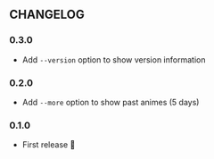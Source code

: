## CHANGELOG

### 0.3.0

- Add `--version` option to show version information

### 0.2.0

- Add `--more` option to show past animes (5 days)

### 0.1.0

- First release 🎉